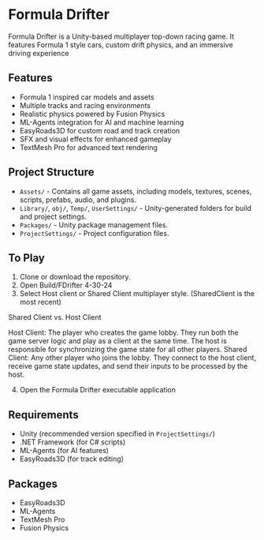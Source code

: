 # Formula Drifter

Formula Drifter is a Unity-based multiplayer top-down racing game. It features Formula 1 style cars, custom drift physics, and an immersive driving experience

## Features
- Formula 1 inspired car models and assets
- Multiple tracks and racing environments
- Realistic physics powered by Fusion Physics
- ML-Agents integration for AI and machine learning
- EasyRoads3D for custom road and track creation
- SFX and visual effects for enhanced gameplay
- TextMesh Pro for advanced text rendering

## Project Structure
- `Assets/` - Contains all game assets, including models, textures, scenes, scripts, prefabs, audio, and plugins.
- `Library/`, `obj/`, `Temp/`, `UserSettings/` - Unity-generated folders for build and project settings.
- `Packages/` - Unity package management files.
- `ProjectSettings/` - Project configuration files.

## To Play
1. Clone or download the repository.
2. Open Build/FDrifter 4-30-24
3. Select Host client or Shared Client multiplayer style. (SharedClient is the most recent)
   
Shared Client vs. Host Client

Host Client: The player who creates the game lobby. They run both the game server logic and play as a client at the same time. The host is responsible for synchronizing the game state for all other players.
Shared Client: Any other player who joins the lobby. They connect to the host client, receive game state updates, and send their inputs to be processed by the host.

4. Open the Formula Drifter executable application

## Requirements
- Unity (recommended version specified in `ProjectSettings/`)
- .NET Framework (for C# scripts)
- ML-Agents (for AI features)
- EasyRoads3D (for track editing)

## Packages
- EasyRoads3D
- ML-Agents
- TextMesh Pro
- Fusion Physics
